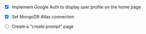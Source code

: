 - [x] Implement Google Auth to display user profile on the home page

- [x] Set MongoDB Atlas connection

- [ ] Create a "create prompt" page
